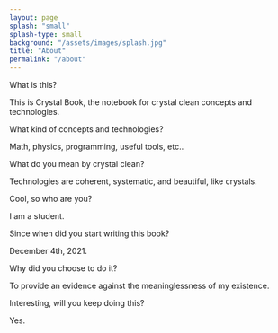 ```yaml
---
layout: page
splash: "small"
splash-type: small
background: "/assets/images/splash.jpg"
title: "About"
permalink: "/about"
---
```


What is this?  

This is Crystal Book, the notebook for crystal clean concepts and technologies.  

What kind of concepts and technologies?  

Math, physics, programming, useful tools, etc..  

What do you mean by crystal clean?

Technologies are coherent, systematic, and beautiful, like crystals.  

Cool, so who are you?  

I am a student.  

Since when did you start writing this book?  

December 4th, 2021.  

Why did you choose to do it?  

To provide an evidence against the meaninglessness of my existence.  

Interesting, will you keep doing this?  

Yes.
